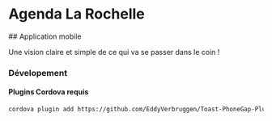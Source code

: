 # Agenda La Rochelle
## Application mobile

Une vision claire et simple de ce qui va se passer dans le coin !

### Dévelopement
#### Plugins Cordova requis
```sh
cordova plugin add https://github.com/EddyVerbruggen/Toast-PhoneGap-Plugin.git
```
